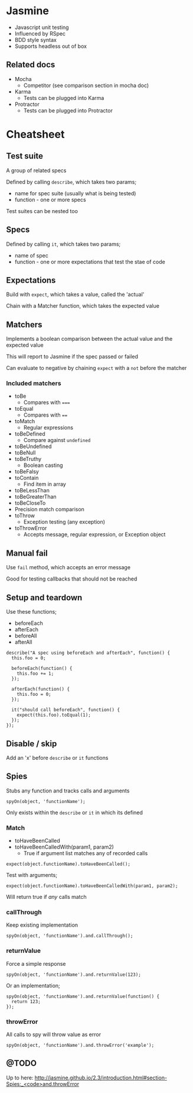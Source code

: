 Jasmine
=======

- Javascript unit testing
- Influenced by RSpec
- BDD style syntax
- Supports headless out of box

Related docs
------------

- Mocha
  - Competitor (see comparison section in mocha doc)
- Karma
  - Tests can be plugged into Karma 
- Protractor
  - Tests can be plugged into Protractor



Cheatsheet
==========

Test suite
----------

A group of related specs

Defined by calling `describe`, which takes two params;
- name for spec suite (usually what is being tested)
- function - one or more specs

Test suites can be nested too

Specs
-----

Defined by calling `it`, which takes two params;
- name of spec
- function - one or more expectations that test the stae of code


Expectations
------------

Build with `expect`, which takes a value, called the 'actual'

Chain with a Matcher function, which takes the expected value

Matchers
--------

Implements a boolean comparison between the actual value and the expected value

This will report to Jasmine if the spec passed or failed

Can evaluate to negative by chaining `expect` with a `not` before the matcher

### Included matchers

- toBe
  - Compares with `===`
- toEqual
  - Compares with `==`
- toMatch
  - Regular expressions
- toBeDefined
  - Compare against `undefined`
- toBeUndefined
- toBeNull
- toBeTruthy
  - Boolean casting
- toBeFalsy
- toContain
  - Find item in array
- toBeLessThan
- toBeGreaterThan
- toBeCloseTo
 - Precision match comparison
- toThrow
  - Exception testing (any exception)
- toThrowError
  - Accepts message, regular expression, or Exception object
  
Manual fail
-----------

Use `fail` method, which accepts an error message

Good for testing callbacks that should not be reached


Setup and teardown
------------------

Use these functions;

- beforeEach
- afterEach
- beforeAll
- afterAll

```
describe("A spec using beforeEach and afterEach", function() {
  this.foo = 0;

  beforeEach(function() {
    this.foo += 1;
  });

  afterEach(function() {
    this.foo = 0;
  });

  it("should call beforeEach", function() {
    expect(this.foo).toEqual(1);
  });
});
```

Disable / skip
--------------

Add an 'x' before `describe` or `it` functions

Spies
-----

Stubs any function and tracks calls and arguments

```
spyOn(object, 'functionName');
```

Only exists within the `describe` or `it` in which its defined

### Match

- toHaveBeenCalled
- toHaveBeenCalledWith(param1, param2)
  - True if argument list matches any of recorded calls


```
expect(object.functionName).toHaveBeenCalled();
```

Test with arguments;

```
expect(object.functionName).toHaveBeenCalledWith(param1, param2);
```

Will return true if *any* calls match

### callThrough

Keep existing implementation

```
spyOn(object, 'functionName').and.callThrough();
```

### returnValue

Force a simple response

```
spyOn(object, 'functionName').and.returnValue(123);
```

Or an implementation;

```
spyOn(object, 'functionName').and.returnValue(function() {
  return 123;
});
```

### throwError

All calls to spy will throw value as error

```
spyOn(object, 'functionName').and.throwError('example');
```

@TODO
-----

Up to here: http://jasmine.github.io/2.3/introduction.html#section-Spies:_<code>and.throwError</code>
